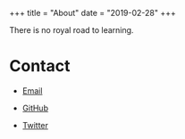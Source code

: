+++
title = "About"
date = "2019-02-28"
+++

There is no royal road to learning.

# Contact

- [Email](mailto:tcrxaz@gmail.com)

- [GitHub](https://github.com/tcrxaz)

- [Twitter](https://twitter.com/tcrxaz)
